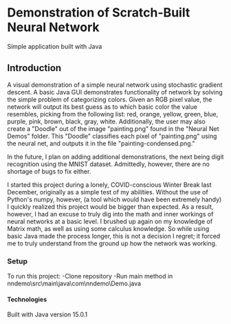 # Demonstration of Scratch-Built Neural Network
Simple application built with Java

## Introduction 
A visual demonstration of a simple neural network using stochastic gradient descent. A basic Java GUI demonstrates functionality of network by solving the simple problem of categorizing colors. Given an RGB pixel value, the network will output its best guess as to which basic color the value resembles, picking from the following list: red, orange, yellow, green, blue, purple, pink, brown, black, gray, white. Additionally, the user may also create a "Doodle" out of the image "painting.png" found in the "Neural Net Demos" folder. This "Doodle" classifies each pixel of "painting.png" using the neural net, and outputs it in the file "painting-condensed.png."

In the future, I plan on adding additional demonstrations, the next being digit recognition using the MNIST dataset. Admittedly, however, there are no shortage of bugs to fix either. 

I started this project during a lonely, COVID-conscious Winter Break last December, originally as a simple test of my abilities. Without the use of Python's numpy, however, (a tool which would have been extremely handy) I quickly realized this project would be bigger than expected. As a result, however, I had an excuse to truly dig into the math and inner workings of neural networks at a basic level. I brushed up again on my knowledge of Matrix math, as well as using some calculus knowledge. So while using basic Java made the process longer, this is not a decision I regret; it forced me to truly understand from the ground up how the network was working. 

### Setup
To run this project:
    -Clone repository 
    -Run main method in nndemo\src\main\java\com\nndemo\Demo.java

#### Technologies
Built with Java version 15.0.1


